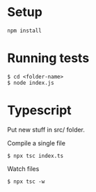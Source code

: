 # Setup

```
npm install
```

# Running tests
```
$ cd <folder-name>
$ node index.js
```

# Typescript

Put new stuff in src/ folder.

Compile a single file
```
$ npx tsc index.ts
```

Watch files
```
$ npx tsc -w 
```



